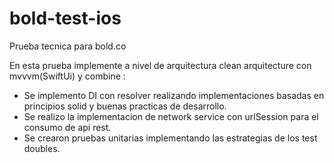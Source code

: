 # bold-test-ios

Prueba tecnica para bold.co

En esta prueba implemente a nivel de arquitectura clean arquitecture con mvvvm(SwiftUi) y combine :

- Se implemento DI con resolver realizando implementaciones basadas en principios solid y buenas practicas de desarrollo.
- Se realizo la implementacion de network service con urlSession para el consumo de api rest.
- Se crearon pruebas unitarias implementando las estrategias de los test doubles.

